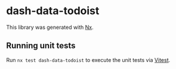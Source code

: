 # dash-data-todoist

This library was generated with [Nx](https://nx.dev).

## Running unit tests

Run `nx test dash-data-todoist` to execute the unit tests via [Vitest](https://vitest.dev/).
